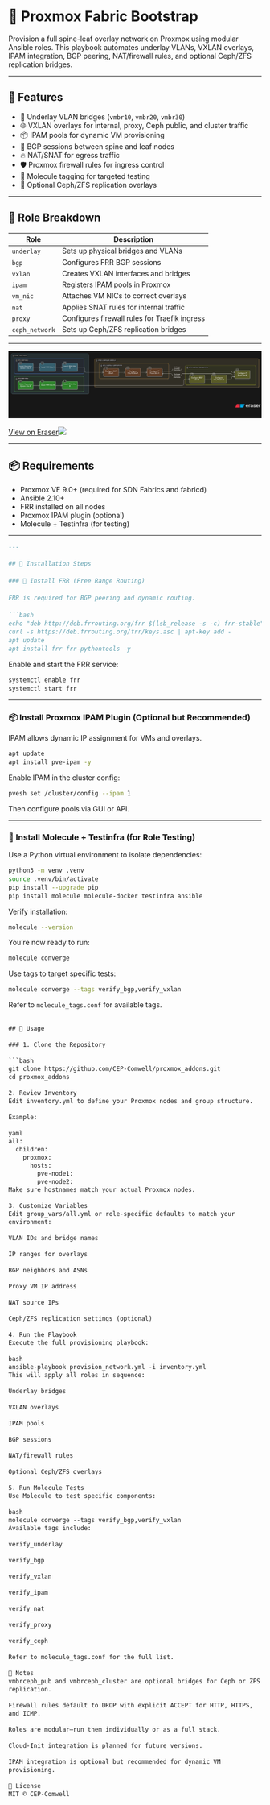 # 🚀 Proxmox Fabric Bootstrap

Provision a full spine-leaf overlay network on Proxmox using modular Ansible roles. This playbook automates underlay VLANs, VXLAN overlays, IPAM integration, BGP peering, NAT/firewall rules, and optional Ceph/ZFS replication bridges.

---

## 🧰 Features

- 🔌 Underlay VLAN bridges (`vmbr10`, `vmbr20`, `vmbr30`)
- 🌐 VXLAN overlays for internal, proxy, Ceph public, and cluster traffic
- 📦 IPAM pools for dynamic VM provisioning
- 🧭 BGP sessions between spine and leaf nodes
- 🔥 NAT/SNAT for egress traffic
- 🛡️ Proxmox firewall rules for ingress control
- 🧪 Molecule tagging for targeted testing
- 🧬 Optional Ceph/ZFS replication overlays

---

## 📁 Role Breakdown

| Role            | Description                                      |
|-----------------|--------------------------------------------------|
| `underlay`      | Sets up physical bridges and VLANs               |
| `bgp`           | Configures FRR BGP sessions                      |
| `vxlan`         | Creates VXLAN interfaces and bridges             |
| `ipam`          | Registers IPAM pools in Proxmox                  |
| `vm_nic`        | Attaches VM NICs to correct overlays             |
| `nat`           | Applies SNAT rules for internal traffic          |
| `proxy`         | Configures firewall rules for Traefik ingress    |
| `ceph_network`  | Sets up Ceph/ZFS replication bridges             |

---
![alt text](image.png)

[View on Eraser![](https://app.eraser.io/workspace/p8tk5YAidr4AzpPcqNX2/preview)](https://app.eraser.io/workspace/p8tk5YAidr4AzpPcqNX2)

---

## 📦 Requirements

- Proxmox VE 9.0+ (required for SDN Fabrics and fabricd)
- Ansible 2.10+
- FRR installed on all nodes
- Proxmox IPAM plugin (optional)
- Molecule + Testinfra (for testing)

---

```markdown
---

## 🔧 Installation Steps

### 🧭 Install FRR (Free Range Routing)

FRR is required for BGP peering and dynamic routing.

```bash
echo "deb http://deb.frrouting.org/frr $(lsb_release -s -c) frr-stable" | tee /etc/apt/sources.list.d/frr.list
curl -s https://deb.frrouting.org/frr/keys.asc | apt-key add -
apt update
apt install frr frr-pythontools -y
```

Enable and start the FRR service:

```bash
systemctl enable frr
systemctl start frr
```

---

### 📦 Install Proxmox IPAM Plugin (Optional but Recommended)

IPAM allows dynamic IP assignment for VMs and overlays.

```bash
apt update
apt install pve-ipam -y
```

Enable IPAM in the cluster config:

```bash
pvesh set /cluster/config --ipam 1
```

Then configure pools via GUI or API.

---

### 🧪 Install Molecule + Testinfra (for Role Testing)

Use a Python virtual environment to isolate dependencies:

```bash
python3 -m venv .venv
source .venv/bin/activate
pip install --upgrade pip
pip install molecule molecule-docker testinfra ansible
```

Verify installation:

```bash
molecule --version
```

You’re now ready to run:

```bash
molecule converge
```

Use tags to target specific tests:

```bash
molecule converge --tags verify_bgp,verify_vxlan
```

Refer to `molecule_tags.conf` for available tags.
```

## 🚀 Usage

### 1. Clone the Repository

```bash
git clone https://github.com/CEP-Comwell/proxmox_addons.git
cd proxmox_addons

2. Review Inventory
Edit inventory.yml to define your Proxmox nodes and group structure.

Example:

yaml
all:
  children:
    proxmox:
      hosts:
        pve-node1:
        pve-node2:
Make sure hostnames match your actual Proxmox nodes.

3. Customize Variables
Edit group_vars/all.yml or role-specific defaults to match your environment:

VLAN IDs and bridge names

IP ranges for overlays

BGP neighbors and ASNs

Proxy VM IP address

NAT source IPs

Ceph/ZFS replication settings (optional)

4. Run the Playbook
Execute the full provisioning playbook:

bash
ansible-playbook provision_network.yml -i inventory.yml
This will apply all roles in sequence:

Underlay bridges

VXLAN overlays

IPAM pools

BGP sessions

NAT/firewall rules

Optional Ceph/ZFS overlays

5. Run Molecule Tests
Use Molecule to test specific components:

bash
molecule converge --tags verify_bgp,verify_vxlan
Available tags include:

verify_underlay

verify_bgp

verify_vxlan

verify_ipam

verify_nat

verify_proxy

verify_ceph

Refer to molecule_tags.conf for the full list.

🧠 Notes
vmbrceph_pub and vmbrceph_cluster are optional bridges for Ceph or ZFS replication.

Firewall rules default to DROP with explicit ACCEPT for HTTP, HTTPS, and ICMP.

Roles are modular—run them individually or as a full stack.

Cloud-Init integration is planned for future versions.

IPAM integration is optional but recommended for dynamic VM provisioning.

📜 License
MIT © CEP-Comwell